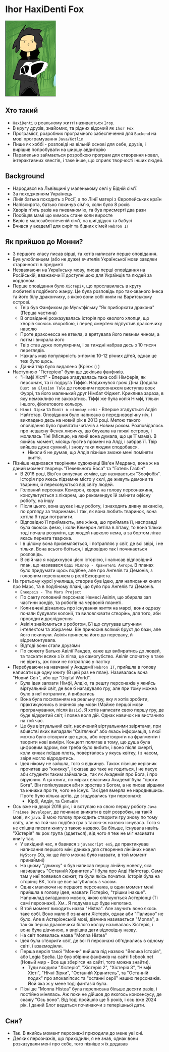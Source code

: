 # Ihor HaxiDenti Fox

![alt text](ihorfox.png)

## Хто такий
* `HaxiDenti` в реальному житті називається `Ігор`.
* В кругу друзів, знайомих, та рідних відомий як `Ihor Fox`
* Програміст, розробник програмного забеспечення для `Backend` на мові програмування `Java/Kotlin`
* Пише як хоббі - розповіді на вільній основі для себе, друзів, і вирішив попробувати на ширшу авдиторію
* Паралельно займається розробкою програм для створення новел, інтерактивних квестів, і таке інше, що сприяє творчості інших людей.


## Background
* Народився на Львівщині у маленькому селі у Бідній сім'ї.
* За походженням Українець
* Лінія батька походить з Росії, а по Лінії матері з Європейських країн
* Напівсирота, батько покинув сім'ю, коли було 8 років
* Хворів п'ять разів на пневмномію, та був присмерті два рази
* Пообіцяв мамі що кимось стане коли виросте
* Виріс в малозабеспеченій сім'ї, на шиї дідуся та бабусі
* Вчився у академії для сиріт та бідних сімей `Hebron IT`


## Як прийшов до Монни?
* З першого класу писав вірші, та хотів написати перше оповідання.
* Був улюбленцем (або не дуже) вчителів Української мови завдяки старанності в предметі
* Незважаючи на Українську мову, писав перші оповідання на Російській, вважаючи її доступнішою для Українців та людей за кордоном.
* Перше оповідання було `Хістерія`, що прославилась в кругу любителів подібного жанру. Це була розповідь про так-званого Інеса та його білу дракончиху, з якою вони собі жили на Варитському острові.
	* Твір був Фанфиком до Мультфільму "Як приборкати дракона" (Перша частина)
	* В оповіданні розказувалась історія про кволого хлопця, що хворів якоюсь хворобою, і перед смертею відпустив дракончиху наволю
	* Проте драконесса не втекла, а врятувала його певним чином, а потім і викрала його
	* Твір став дуже популярним, і за тиждні набрав десь з 10 тисяч переглядів.
	* Нажаль мав популярність з-поміж 10-12 річних дітей, однак це теж було щось.
	* Даний твір було видалено (Крінж :) )
* Наступною "Гістерією" були ще декілька фанфиків.
	* "Німфі Хісті" - Вперше згадувалась така собі Німферія, як персонаж, та її подруга Тіффія. Надихнувся грою Діна Додріла `Dust an Elysian Tale` де головним персонажем виступав вовк Фуррі, та його маленький друг Німбат Фіджет. Криклива зараза, в яку неможливо не закохатись. Тіффі же була копія Німфі, тільки іншого, фіолетового кольору.
	* `Нічні Зірки` та `Політ в нічному небі` - Вперше згадується Алдія Найтстар. Оповідання було написано в передноворічну ніч, і викладено десь на новий рік в 2013 році. Метою такого оповідання було привітати читачів з Новим роком. Розповідалось про нещасну Фенек лисичку, що блукала на пляжі острову, і молилась Тіні (Місяцю, на який вона думала, що це її мама). В якийсь момент, місяць пустив промені на Алді, і забрав її. Твір вийшов дуже сумний, і знову таки людям сподобався.
		* Ніколи б не думав, що Алдія пізніше зможе мені поміняти життя.
* Пізніше надихався творінням художниці Вів'єн Медрано, вона ж на даний момент творець "Пекельного Боса" та "Готель Газбін"
	* В 2016 році, Віві'єн випускає комікс, що називається "Зоофобія". Історія про якесь підземне місто у склі, де живуть демони та тварини, й переховуються від світу людей.
	* Головний персонаж Кемерон, хвора на голову персонажиня, консультується з лікарем, що рекомендує їй змінити офісну роботу, на іншу
	* Після цього, вона шукає іншу роботу, і знаходить дивну вакансію, по догляду за тваринами. І так, як вона любить тваринок, вона хотіла б туди потрапити.
	* Відповідно її приймають, але жінка, що приймала її, насправді була якоюсь феєю, і коли Кемерон летіла в літаку, то вона тільки тоді почала розуміти, що людей навколо нема, а за бортом літає якась перната тварюка.
	* І в цілому вона приземляється, і потрапляє у світ, де всі звірі, і не тільки. Вона всього боїться, і відповідно так і починається розповідь.
	* В свій час я надихнувся цією історією, і написав відповідний план, що називався `Одді Міллер - Хранителі Ангори`. В планах було придумати щось подібне, але про Ангелів та Демонів, з головним персонажем в ролі Екзорциста.
* На третьому курсі училища, створив був ідею, для написання книги про Марс, та в подібному плані, що було про Ангелів та Демонів.
	* `Eneopsis - The Mars Project`
	* По факту головний персонаж Немесі Авілія, що збирала зап частини зондів, та роботів на червоній планеті.
	* Коли вчені дізнались про існування життя на марсі, вони одразу почали будувати колонії, та виловлювати створінь, для того, аби проводити дослідження
	* Авілія знайомиться з роботом, Б1 що слугував штучним інтелектом та збирачем. Він приносив всякий брухт до бази, але його покинули. Авілія принесла його до перевалу, й відремонтувала.
	* Відтоді вони стали друзями
	* По сюжету Батько Авілії Рандер, каже що вибиратись до людей, та таскати всяке з їх лігва, це самогубство. Авілія спочатку в таке не вірить, аж поки не потрапляє у пастку
* Перебуваючи на навчанні у Академії `Hebron IT`, прийшла в голову написати ще одну книгу (В цей раз не план). Називалась вона "Новий Світ", або ще "Digital World".
	* Була ідея запхати Німфі, Алдію, та решту персонажів у якийсь віртуальний світ, де все б нагадувало гру, але при тому можна було в неї потрапити, й вибратись
	* Вона була посиланням на реальну гру, яку я хотів зробити, практикуючись в знаннях `php` мови (Майже першої мови програмування, після `Basic`). Я хотів написати свою першу гру, де буде відкритий світ, і повна воля дій. Однак навичок не вистачило на той час.
	* Це був віртуальний світ, насичений віртуальними звірятами, при вбивстві яких випадали "Світлячки" або якась інформація, з якої можна було створити ще щось, або перетворити на фрагменти і творити нові виміри. Концепт полягав в тому, що душа була цифровим ядром, яке треба було вибити, і воно після смерті, коли хижак поїдав плоть, поверталось у якусь квітку, і з часом, звіря могло відродитись.
	* Ідея нікому не зайшла, того я відкинув. Також пізніше керівник прочитав цю "книжку", і сказав що таке не годиться, і не пасує аби студенти таким займались, так як Академія про Бога, і про віруючих. А ця книга, по мірках власника Академії була "проти Бога". Він попіклувався аби я зростав з Богом, а не писав віршики та книжки про те, чого не існує. Так ідея вмерла не народившись. Проте було кілька артів, де згадувались три персонажі:
		* Кірбі, Алдія, та Сильвія
* Ось вже на дворі 2018 рік, і я вступаю на свою першу роботу `Java Trainee Developer`, де починаю вникати в світ розробки, на такій мові, як `java`. В мою голову приходить створити гру знову по тому світу, але на той час подібна гра з такою-ж назвою існувала. Того я не спішив писати книгу з такою назвою. Ба більше, існувала навіть "Хістерія" як рок група (здається), від чого я теж не міг називати книгу так.
	* У вихідний час, я бавився з `javascript es5`, де практикував написання першого міні движка для створення лінійних новел `MyStory` (Хз, як ще його можна було назвати, в той момент принаймні)
	* На цьому "движку" я був написав першу лінійну новелу, яка називалась "Останній Хранитель" і була про Алді Найтстар. Саме там у неї появився сюжет, та були якісь початки. Історія була на сторінці ВК, того це все загубилось з часом.
	* Однак малюючи не першого персонажа, в один момент мені прийшла в голову ідея, назвати Гістерію, "трішки інакше". Наприклад вигаданою мовою, якою спілкуються Астеріонці (Ті самі персонажі). Хм.. Я подумав що буде непогано.
	* В той момент виходить назва "Histea". Але звучить воно якось таке собі. Воно мало б означати Хістерія, однак аби "Паливно" не було. Але в Астеріонській мові, дівчина називається "Monna", а так як перша дракончиха білого коліру називалась Хістерія, і вона була дівчиною, я вирішив дати відповідну назву.
	* На світ появилась назва "Monna Histea"
	* Ідея була створити світ, де всі ті персонажі об'єднались в одному світі, і взаємодіяли.
	* Перша версія такої "Монни" вийшла під назвою "Велика Історія", або Legia Spelia. Це був збірник фанфиків на сайті ficbook.net (Новый мир - Все ще зберігся на сайті, того можна знайти).
		* Туди входили "Хістерія", "Хістерія 2", "Хістерія 3", "Німфі Хісті", "Нічні Зірки", "Останній Хранитель", та "Останній подих" про апокаліпсис та "останні серії" наших персонажів. Йой яка ж у мене тоді фантазія була.
	* Пізніше "Monna Histea" була переписана більше десяти разів, і постійно мінялась. Аж поки не дійшов до якогось консенсусу, де скажу "Ось воно". Від тоді пройшло ще 5 років, і ось вже 2024 рік. І даний Блог ведеться починаючи з теперішньої дати.


## Сни?
* Так. В якийсь момент персонажі приходили до мене уві сні.
* Деяких персонажів, що приходили, я не знав, однак вони розказували мені про себе, того пізніше я їх додавав